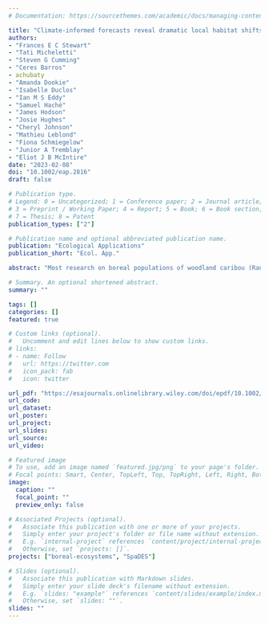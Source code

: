 ```yaml
---
# Documentation: https://sourcethemes.com/academic/docs/managing-content/

title: "Climate-informed forecasts reveal dramatic local habitat shifts and population uncertainty for northern boreal caribou"
authors:
- "Frances E C Stewart"
- "Tati Micheletti"
- "Steven G Cumming"
- "Ceres Barros"
- achubaty
- "Amanda Dookie"
- "Isabelle Duclos"
- "Ian M S Eddy"
- "Samuel Haché"
- "James Hodson"
- "Josie Hughes"
- "Cheryl Johnson"
- "Mathieu Leblond"
- "Fiona Schmiegelow"
- "Junior A Tremblay"
- "Eliot J B McIntire"
date: "2023-02-08"
doi: "10.1002/eap.2816"
draft: false

# Publication type.
# Legend: 0 = Uncategorized; 1 = Conference paper; 2 = Journal article;
# 3 = Preprint / Working Paper; 4 = Report; 5 = Book; 6 = Book section;
# 7 = Thesis; 8 = Patent
publication_types: ["2"]

# Publication name and optional abbreviated publication name.
publication: "Ecological Applications"
publication_short: "Ecol. App."

abstract: "Most research on boreal populations of woodland caribou (Rangifer tarandus caribou) has been conducted in areas of high anthropogenic disturbance. However, a large portion of the species' range overlaps relatively pristine areas primarily affected by natural disturbances, such as wildfire. Climate-driven habitat change is a key concern for the conservation of boreal-dependent species, where management decisions have yet to consider knowledge from multiple ecological domains integrated into a cohesive and spatially explicit forecast of species-specific habitat and demography. We used a novel ecological forecasting framework to provide climate-sensitive projections of habitat and demography for five boreal caribou monitoring areas within the Northwest Territories (NWT), Canada, over 90 years. Importantly, we quantify uncertainty around forecasted mean values. Our results suggest habitat suitability may increase in central and southwest regions of the NWT's Taiga Plains ecozone but decrease in southern and northwestern regions driven by conversion of coniferous to deciduous forests. We do not project that boreal caribou population growth rates will change despite forecasted changes to habitat suitability. Our results emphasize the importance of efforts to protect and restore northern boreal caribou habitat despite climate uncertainty while highlighting expected spatial variations that are important considerations for local people who rely on them. An ability to reproduce previous work, and critical thought when incorporating sources of uncertainty, will be important to refine forecasts, derive management decisions, and improve conservation efficacy for northern species at risk."

# Summary. An optional shortened abstract.
summary: ""

tags: []
categories: []
featured: true

# Custom links (optional).
#   Uncomment and edit lines below to show custom links.
# links:
# - name: Follow
#   url: https://twitter.com
#   icon_pack: fab
#   icon: twitter

url_pdf: "https://esajournals.onlinelibrary.wiley.com/doi/epdf/10.1002/eap.2816"
url_code:
url_dataset:
url_poster:
url_project:
url_slides:
url_source:
url_video:

# Featured image
# To use, add an image named `featured.jpg/png` to your page's folder. 
# Focal points: Smart, Center, TopLeft, Top, TopRight, Left, Right, BottomLeft, Bottom, BottomRight.
image:
  caption: ""
  focal_point: ""
  preview_only: false

# Associated Projects (optional).
#   Associate this publication with one or more of your projects.
#   Simply enter your project's folder or file name without extension.
#   E.g. `internal-project` references `content/project/internal-project/index.md`.
#   Otherwise, set `projects: []`.
projects: ["boreal-ecosystems", "SpaDES"]

# Slides (optional).
#   Associate this publication with Markdown slides.
#   Simply enter your slide deck's filename without extension.
#   E.g. `slides: "example"` references `content/slides/example/index.md`.
#   Otherwise, set `slides: ""`.
slides: ""
---
```

